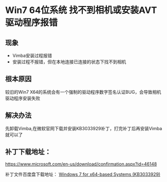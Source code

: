 # Win7 64位系统 找不到相机或安装AVT驱动程序报错

## 现象
* Vimba安装过程报错
* 安装过程不报错，但在本地连接已连接的状态下找不到相机

## 根本原因
较旧的Win7 X64的系统会有一个强制的驱动程序数字签名认证BUG，会导致相机驱动程序安装失败

## 解决办法
先卸载Vimba,在微软官网下载并安装KB3033929补丁，打完补丁后再安装Vimba就可以了

## 补丁下载地址：
https://www.microsoft.com/en-us/download/confirmation.aspx?id=46148

补丁文件百度盘下载地址： [Windows 7 for x64-based Systems (KB3033929)](https://pan.baidu.com/s/1xzrCMC49ALuG5jBoZ1EGMQ)


